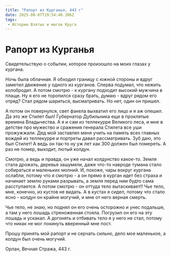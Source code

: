 ```yaml
---
title: "Рапорт из Курганья, 443 г"
date: 2025-08-07T19:54:40.306Z
tags:
 - Истории Взятых и магов Круга
---
```


Рапорт из Курганья
==================

Свидетельствую о событии, которое произошло на моих глазах у кургана.

Ночь была облачная. Я обходил границу с южной стороны и вдруг заметил
движение у одного из курганов. Сперва подумал, что нежить колобродит. А
потом смотрю - к кургану подходит высокий мужчина в плаще. Ну я его не
торопился сразу брать, думаю - вдруг рядом его отряд? Стал рядом
шариться, высматривать. Но нет, один он пришел.

А потом он повернулся, свет факела выхватил его лицо и я аж опешил. Да
это же Стилет был! Губернатор Дубильника еще в проклятые времена
Владычества. А я и сам из теллекурре Великого леса, и мне в детстве про
мужество и сражения генерала Стилета все уши прожужжали. Дед мой
заставлял меня учить на память всех главных вождей из теллекурре и
портреты давал рассматривать. Зуб даю, это был Стилет! А ведь он так-то
ну уж лет как 300 должен был помереть. А раз не помер, выходит, лютый
колдун.

Смотрю, а ведь и правда, он уже начал колдунство какое-то. Земля стала
дрожать, деревья зашумели, даже что-то навроде тумана стало собираться и
маленьких молний. И, похоже, чары вокруг кургана ослабли, потому что я
смотрю - а он прямо в курган идет без страха и начинает землю руками
разрывать, а земля перед ним будто сама расступается. А потом смотрю -
он оттуда тело вытаскивает!! Чье тело, мне, конечно, из кустов не
видать. А в кустах я сидел, потому что стало ясно - колдун он крайне
могучий, и мне от него верная смерть.

Чье тело, не знаю, но поднял он его очень осторожно и унес подальше, а
там у него лошадь стреноженная стояла. Погрузил он его на эту лошадь и
ускакал. А догонять и отбивать тело я у него не стал, потому что никак
не мог покинуть вверенный мне пост.

Прошу принять мой рапорт и не серчать сильно, дело мое маленькое, а
колдун был очень могучий.

Орлан, Вечная Стража, 443 г.
